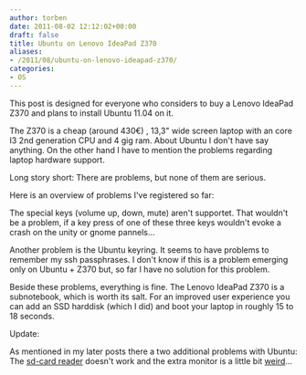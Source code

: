 ```yaml
---
author: torben
date: 2011-08-02 12:12:02+00:00
draft: false
title: Ubuntu on Lenovo IdeaPad Z370
aliases: 
- /2011/08/ubuntu-on-lenovo-ideapad-z370/
categories:
- OS
---
```


This post is designed for everyone who considers to buy a Lenovo IdeaPad Z370 and plans to install Ubuntu 11.04 on it.

The Z370 is a cheap (around 430€) , 13,3" wide screen laptop with an core I3 2nd generation CPU and 4 gig ram. About Ubuntu I don't have say anything. On the other hand I have to mention the problems regarding laptop hardware support.

Long story short: There are problems, but none of them are serious.

Here is an overview of problems I've registered so far:

The special keys (volume up, down, mute) aren't supportet. That wouldn't be a problem, if a key press of one of these three keys wouldn't evoke a crash on the unity or gnome pannels...

Another problem is the Ubuntu keyring. It seems to have problems to remember my ssh passphrases. I don't know if this is a problem emerging only on Ubuntu + Z370 but, so far I have no solution for this problem.

Beside these problems, everything is fine. The Lenovo IdeaPad Z370 is a subnotebook, which is worth its salt. For an improved user experience you can add an SSD harddisk (which I did) and boot your laptop in roughly 15 to 18 seconds.

Update:

As mentioned in my later posts there a two additional problems with Ubuntu: The [sd-card reader](/2011/10/new-task-get-my-sd-card-reader-working/) doesn't work and the extra monitor is a little bit [weird](/2011/08/problems-weird-ones/)...
